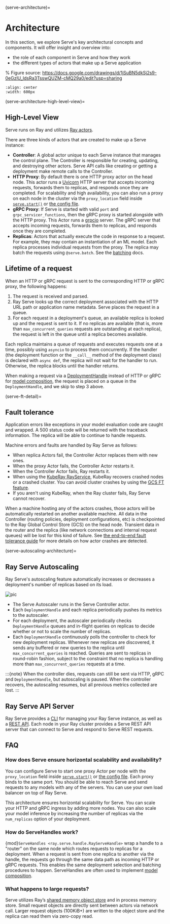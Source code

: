 (serve-architecture)=

# Architecture

In this section, we explore Serve's key architectural concepts and components. It will offer insight and overview into:
- the role of each component in Serve and how they work
- the different types of actors that make up a Serve application

% Figure source: https://docs.google.com/drawings/d/1jSuBN5dkSj2s9-0eGzlU_ldsRa3TsswQUZM-cMQ29a0/edit?usp=sharing

```{image} architecture-2.0.svg
:align: center
:width: 600px
```

(serve-architecture-high-level-view)=
## High-Level View

Serve runs on Ray and utilizes [Ray actors](actor-guide).

There are three kinds of actors that are created to make up a Serve instance:

- **Controller**: A global actor unique to each Serve instance that manages
  the control plane. The Controller is responsible for creating, updating, and
  destroying other actors. Serve API calls like creating or getting a deployment
  make remote calls to the Controller.
- **HTTP Proxy**: By default there is one HTTP proxy actor on the head node. This actor runs a [Uvicorn](https://www.uvicorn.org/) HTTP
  server that accepts incoming requests, forwards them to replicas, and
  responds once they are completed.  For scalability and high availability,
  you can also run a proxy on each node in the cluster via the `proxy_location` field inside [`serve.start()`](core-apis) or [the config file](serve-in-production-config-file).
- **gRPC Proxy**: If Serve is started with valid `port` and `grpc_servicer_functions`,
  then the gRPC proxy is started alongside with the HTTP proxy. This Actor runs a
  [grpcio](https://grpc.github.io/grpc/python/) server. The gRPC server that accepts
  incoming requests, forwards them to replicas, and responds once they are completed.
- **Replicas**: Actors that actually execute the code in response to a
  request. For example, they may contain an instantiation of an ML model. Each
  replica processes individual requests from the proxy. The replica may batch the requests
  using `@serve.batch`. See the [batching](serve-performance-batching-requests) docs.

## Lifetime of a request

When an HTTP or gRPC request is sent to the corresponding HTTP or gRPC proxy, the following happens:

1. The request is received and parsed.
2. Ray Serve looks up the correct deployment associated with the HTTP URL path or
  application name metadata. Serve places the request in a queue.
3. For each request in a deployment's queue, an available replica is looked up
  and the request is sent to it. If no replicas are available (that is, more
  than `max_concurrent_queries` requests are outstanding at each replica), the request
  is left in the queue until a replica becomes available.

Each replica maintains a queue of requests and executes requests one at a time, possibly
using `asyncio` to process them concurrently. If the handler (the deployment function or the `__call__` method of the deployment class) is declared with `async def`, the replica will not wait for the
handler to run.  Otherwise, the replica blocks until the handler returns.

When making a request via a [DeploymentHandle](serve-key-concepts-deployment-handle) instead of HTTP or gRPC for [model composition](serve-model-composition), the request is placed on a queue in the `DeploymentHandle`, and we skip to step 3 above.

(serve-ft-detail)=

## Fault tolerance

Application errors like exceptions in your model evaluation code are caught and
wrapped. A 500 status code will be returned with the traceback information. The
replica will be able to continue to handle requests.

Machine errors and faults are handled by Ray Serve as follows:

- When replica Actors fail, the Controller Actor replaces them with new ones.
- When the proxy Actor fails, the Controller Actor restarts it.
- When the Controller Actor fails, Ray restarts it.
- When using the [KubeRay RayService](https://ray-project.github.io/kuberay/guidance/rayservice/), KubeRay recovers crashed nodes or a crashed cluster. You can avoid cluster crashes by using the [GCS FT feature](https://ray-project.github.io/kuberay/guidance/gcs-ft/).
- If you aren't using KubeRay, when the Ray cluster fails, Ray Serve cannot recover.

When a machine hosting any of the actors crashes, those actors will be automatically restarted on another
available machine. All data in the Controller (routing policies, deployment
configurations, etc) is checkpointed to the Ray Global Control Store (GCS) on the head node. Transient data in the
router and the replica (like network connections and internal request queues) will be lost for this kind of failure.
See [the end-to-end fault tolerance guide](serve-e2e-ft) for more details on how actor crashes are detected.

(serve-autoscaling-architecture)=

## Ray Serve Autoscaling

Ray Serve's autoscaling feature automatically increases or decreases a deployment's number of replicas based on its load.

![pic](https://raw.githubusercontent.com/ray-project/images/master/docs/serve/autoscaling.svg)

- The Serve Autoscaler runs in the Serve Controller actor.
- Each `DeploymentHandle` and each replica periodically pushes its metrics to the autoscaler.
- For each deployment, the autoscaler periodically checks `DeploymentHandle` queues and in-flight queries on replicas to decide whether or not to scale the number of replicas.
- Each `DeploymentHandle` continuously polls the controller to check for new deployment replicas. Whenever new replicas are discovered, it sends any buffered or new queries to the replica until `max_concurrent_queries` is reached.  Queries are sent to replicas in round-robin fashion, subject to the constraint that no replica is handling more than `max_concurrent_queries` requests at a time.

:::{note}
When the controller dies, requests can still be sent via HTTP, gRPC and `DeploymentHandle`, but autoscaling is paused. When the controller recovers, the autoscaling resumes, but all previous metrics collected are lost.
:::

## Ray Serve API Server

Ray Serve provides a [CLI](serve-cli) for managing your Ray Serve instance, as well as a [REST API](serve-rest-api).
Each node in your Ray cluster provides a Serve REST API server that can connect to Serve and respond to Serve REST requests.

## FAQ

### How does Serve ensure horizontal scalability and availability?

You can configure Serve to start one proxy Actor per node with the `proxy_location` field inside [`serve.start()`](core-apis) or [the config file](serve-in-production-config-file). Each proxy binds to the same port. You
should be able to reach Serve and send requests to any models with any of the
servers.  You can use your own load balancer on top of Ray Serve.

This architecture ensures horizontal scalability for Serve. You can scale your HTTP and gRPC ingress by adding more nodes. You can also scale your model inference by increasing the number
of replicas via the `num_replicas` option of your deployment.

### How do ServeHandles work?

{mod}`ServeHandles <ray.serve.handle.RayServeHandle>` wrap a handle to a "router" on the
same node which routes requests to replicas for a deployment. When a
request is sent from one replica to another via the handle, the
requests go through the same data path as incoming HTTP or gRPC requests. This enables
the same deployment selection and batching procedures to happen. ServeHandles are
often used to implement [model composition](serve-model-composition).

### What happens to large requests?

Serve utilizes Ray’s [shared memory object store](plasma-store) and in process memory
store. Small request objects are directly sent between actors via network
call. Larger request objects (100KiB+) are written to the object store and the replica can read them via zero-copy read.
